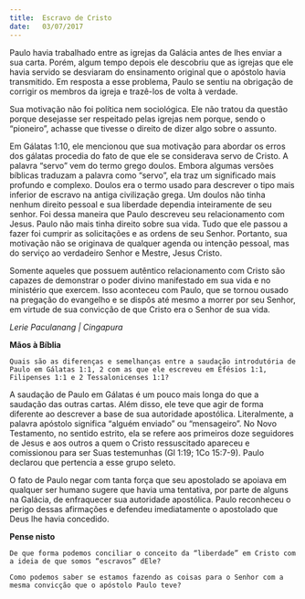 ```yaml
---
title:  Escravo de Cristo
date:   03/07/2017
---
```


Paulo havia trabalhado entre as igrejas da Galácia antes de lhes enviar a sua carta. Porém, algum tempo depois ele descobriu que as igrejas que ele havia servido se desviaram do ensinamento original que o apóstolo havia transmitido. Em resposta a esse problema, Paulo se sentiu na obrigação de corrigir os membros da igreja e trazê-los de volta à verdade.

Sua motivação não foi política nem sociológica. Ele não tratou da questão porque desejasse ser respeitado pelas igrejas nem porque, sendo o “pioneiro”, achasse que tivesse o direito de dizer algo sobre o assunto.

Em Gálatas 1:10, ele mencionou que sua motivação para abordar os erros dos gálatas procedia do fato de que ele se considerava servo de Cristo. A palavra “servo” vem do termo grego doulos. Embora algumas versões bíblicas traduzam a palavra como “servo”, ela traz um significado mais profundo e complexo. Doulos era o termo usado para descrever o tipo mais inferior de escravo na antiga civilização grega. Um doulos não tinha nenhum direito pessoal e sua liberdade dependia inteiramente de seu senhor. Foi dessa maneira que Paulo descreveu seu relacionamento com Jesus. Paulo não mais tinha direito sobre sua vida. Tudo que ele passou a fazer foi cumprir as solicitações e as ordens de seu Senhor. Portanto, sua motivação não se originava de qualquer agenda ou intenção pessoal, mas do serviço ao verdadeiro Senhor e Mestre, Jesus Cristo.

Somente aqueles que possuem autêntico relacionamento com Cristo são capazes de demonstrar o poder divino manifestado em sua vida e no ministério que exercem. Isso aconteceu com Paulo, que se tornou ousado na pregação do evangelho e se dispôs até mesmo a morrer por seu Senhor, em virtude de sua convicção de que Cristo era o Senhor de sua vida.

_Lerie Paculanang | Cingapura_

**Mãos à Bíblia**

`Quais são as diferenças e semelhanças entre a saudação introdutória de Paulo em Gálatas 1:1, 2 com as que ele escreveu em Efésios 1:1, Filipenses 1:1 e 2 Tessalonicenses 1:1?`

A saudação de Paulo em Gálatas é um pouco mais longa do que a saudação das outras cartas. Além disso, ele teve que agir de forma diferente ao descrever a base de sua autoridade apostólica. Literalmente, a palavra apóstolo significa “alguém enviado” ou “mensageiro”. No Novo Testamento, no sentido estrito, ela se refere aos primeiros doze seguidores de Jesus e aos outros a quem o Cristo ressuscitado apareceu e comissionou para ser Suas testemunhas (Gl 1:19; 1Co 15:7-9). Paulo declarou que pertencia a esse grupo seleto.

O fato de Paulo negar com tanta força que seu apostolado se apoiava em qualquer ser humano sugere que havia uma tentativa, por parte de alguns na Galácia, de enfraquecer sua autoridade apostólica. Paulo reconheceu o perigo dessas afirmações e defendeu imediatamente o apostolado que Deus lhe havia concedido.

**Pense nisto**

`De que forma podemos conciliar o conceito da “liberdade” em Cristo com a ideia de que somos “escravos” dEle?`

`Como podemos saber se estamos fazendo as coisas para o Senhor com a mesma convicção que o apóstolo Paulo teve?`